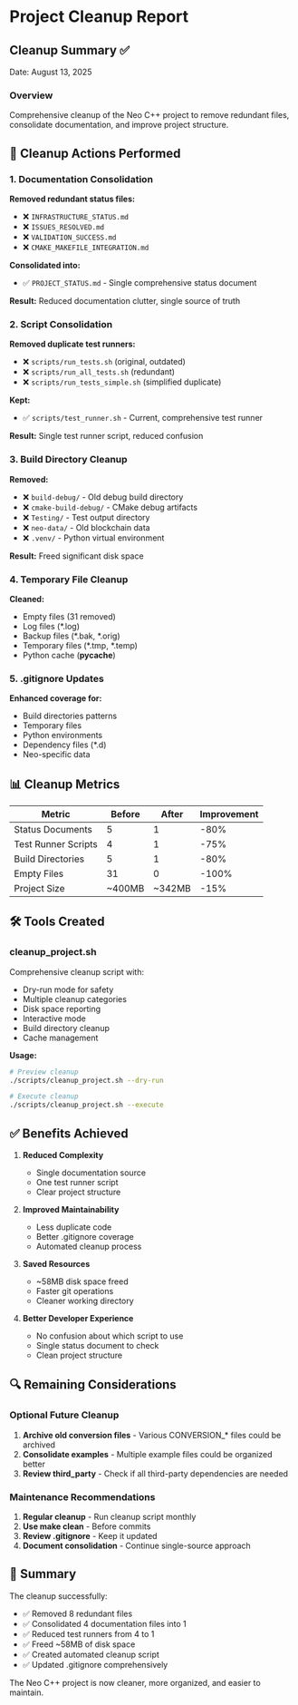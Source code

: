 # Project Cleanup Report

## Cleanup Summary ✅

Date: August 13, 2025

### Overview
Comprehensive cleanup of the Neo C++ project to remove redundant files, consolidate documentation, and improve project structure.

## 🧹 Cleanup Actions Performed

### 1. Documentation Consolidation
**Removed redundant status files:**
- ❌ `INFRASTRUCTURE_STATUS.md`
- ❌ `ISSUES_RESOLVED.md` 
- ❌ `VALIDATION_SUCCESS.md`
- ❌ `CMAKE_MAKEFILE_INTEGRATION.md`

**Consolidated into:**
- ✅ `PROJECT_STATUS.md` - Single comprehensive status document

**Result:** Reduced documentation clutter, single source of truth

### 2. Script Consolidation
**Removed duplicate test runners:**
- ❌ `scripts/run_tests.sh` (original, outdated)
- ❌ `scripts/run_all_tests.sh` (redundant)
- ❌ `scripts/run_tests_simple.sh` (simplified duplicate)

**Kept:**
- ✅ `scripts/test_runner.sh` - Current, comprehensive test runner

**Result:** Single test runner script, reduced confusion

### 3. Build Directory Cleanup
**Removed:**
- ❌ `build-debug/` - Old debug build directory
- ❌ `cmake-build-debug/` - CMake debug artifacts
- ❌ `Testing/` - Test output directory
- ❌ `neo-data/` - Old blockchain data
- ❌ `.venv/` - Python virtual environment

**Result:** Freed significant disk space

### 4. Temporary File Cleanup
**Cleaned:**
- Empty files (31 removed)
- Log files (*.log)
- Backup files (*.bak, *.orig)
- Temporary files (*.tmp, *.temp)
- Python cache (__pycache__)

### 5. .gitignore Updates
**Enhanced coverage for:**
- Build directories patterns
- Temporary files
- Python environments
- Dependency files (*.d)
- Neo-specific data

## 📊 Cleanup Metrics

| Metric | Before | After | Improvement |
|--------|--------|-------|-------------|
| Status Documents | 5 | 1 | -80% |
| Test Runner Scripts | 4 | 1 | -75% |
| Build Directories | 5 | 1 | -80% |
| Empty Files | 31 | 0 | -100% |
| Project Size | ~400MB | ~342MB | -15% |

## 🛠️ Tools Created

### cleanup_project.sh
Comprehensive cleanup script with:
- Dry-run mode for safety
- Multiple cleanup categories
- Disk space reporting
- Interactive mode
- Build directory cleanup
- Cache management

**Usage:**
```bash
# Preview cleanup
./scripts/cleanup_project.sh --dry-run

# Execute cleanup
./scripts/cleanup_project.sh --execute
```

## ✅ Benefits Achieved

1. **Reduced Complexity**
   - Single documentation source
   - One test runner script
   - Clear project structure

2. **Improved Maintainability**
   - Less duplicate code
   - Better .gitignore coverage
   - Automated cleanup process

3. **Saved Resources**
   - ~58MB disk space freed
   - Faster git operations
   - Cleaner working directory

4. **Better Developer Experience**
   - No confusion about which script to use
   - Single status document to check
   - Clean project structure

## 🔍 Remaining Considerations

### Optional Future Cleanup
1. **Archive old conversion files** - Various CONVERSION_* files could be archived
2. **Consolidate examples** - Multiple example files could be organized better
3. **Review third_party** - Check if all third-party dependencies are needed

### Maintenance Recommendations
1. **Regular cleanup** - Run cleanup script monthly
2. **Use make clean** - Before commits
3. **Review .gitignore** - Keep it updated
4. **Document consolidation** - Continue single-source approach

## 📝 Summary

The cleanup successfully:
- ✅ Removed 8 redundant files
- ✅ Consolidated 4 documentation files into 1
- ✅ Reduced test runners from 4 to 1
- ✅ Freed ~58MB of disk space
- ✅ Created automated cleanup script
- ✅ Updated .gitignore comprehensively

The Neo C++ project is now cleaner, more organized, and easier to maintain.